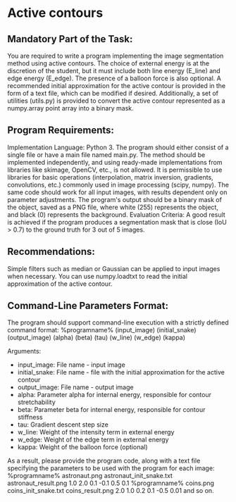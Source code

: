 # Active contours

## Mandatory Part of the Task:

You are required to write a program implementing the image segmentation method using active contours. The choice of external energy is at the discretion of the student, but it must include both line energy (E_line) and edge energy (E_edge). The presence of a balloon force is also optional. A recommended initial approximation for the active contour is provided in the form of a text file, which can be modified if desired. Additionally, a set of utilities (utils.py) is provided to convert the active contour represented as a numpy.array point array into a binary mask.

## Program Requirements:

Implementation Language: Python 3. The program should either consist of a single file or have a main file named main.py. The method should be implemented independently, and using ready-made implementations from libraries like skimage, OpenCV, etc., is not allowed. It is permissible to use libraries for basic operations (interpolation, matrix inversion, gradients, convolutions, etc.) commonly used in image processing (scipy, numpy). The same code should work for all input images, with results dependent only on parameter adjustments. The program's output should be a binary mask of the object, saved as a PNG file, where white (255) represents the object, and black (0) represents the background.
Evaluation Criteria:
A good result is achieved if the program produces a segmentation mask that is close (IoU > 0.7) to the ground truth for 3 out of 5 images.

## Recommendations:

Simple filters such as median or Gaussian can be applied to input images when necessary. You can use numpy.loadtxt to read the initial approximation of the active contour.

## Command-Line Parameters Format:

The program should support command-line execution with a strictly defined command format:
%programname% (input_image) (initial_snake) (output_image) (alpha) (beta) (tau) (w_line) (w_edge) (kappa)

Arguments:

- input_image: File name - input image
- initial_snake: File name - file with the initial approximation for the active contour
- output_image: File name - output image
- alpha: Parameter alpha for internal energy, responsible for contour stretchability
- beta: Parameter beta for internal energy, responsible for contour stiffness
- tau: Gradient descent step size
- w_line: Weight of the intensity term in external energy
- w_edge: Weight of the edge term in external energy
- kappa: Weight of the balloon force (optional)

As a result, please provide the program code, along with a text file specifying the parameters to be used with the program for each image:
%programname% astronaut.png astronaut_init_snake.txt astronaut_result.png 1.0 2.0 0.1 -0.1 0.5 0.1
%programname% coins.png coins_init_snake.txt coins_result.png 2.0 1.0 0.2 0.1 -0.5 0.01
and so on.
